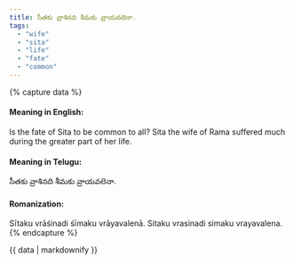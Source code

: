 ```yaml
---
title: సీతకు వ్రాశినది శీమకు వ్రాయవలెనా.
tags:
  - "wife"
  - "sita"
  - "life"
  - "fate"
  - "common"
---
```


{% capture data %}
#### Meaning in English:
Is the fate of Sita to be common to all?
Sita the wife of Rama suffered much during the greater part of her life.

#### Meaning in Telugu:
సీతకు వ్రాశినది శీమకు వ్రాయవలెనా.

#### Romanization:
Sītaku vrāśinadi śīmaku vrāyavalenā.
Sitaku vrasinadi simaku vrayavalena.
{% endcapture %}

{{ data | markdownify }}

